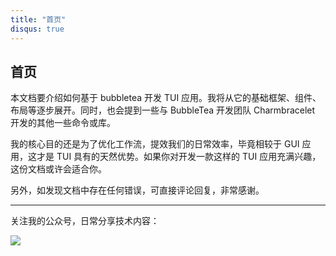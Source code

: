 ```yaml
---
title: "首页"
disqus: true
---
```


## 首页

本文档要介绍如何基于 bubbletea 开发 TUI 应用。我将从它的基础框架、组件、布局等逐步展开。同时，也会提到一些与 BubbleTea 开发团队 Charmbracelet 开发的其他一些命令或库。

我的核心目的还是为了优化工作流，提效我们的日常效率，毕竟相较于 GUI 应用，这才是 TUI 具有的天然优势。如果你对开发一款这样的 TUI 应用充满兴趣，这份文档或许会适合你。

另外，如发现文档中存在任何错误，可直接评论回复，非常感谢。

---

关注我的公众号，日常分享技术内容：

![](https://cdn.jsdelivr.net/gh/poloxue/images@main/wechat.png)

